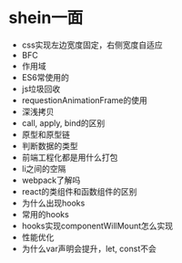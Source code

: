 # shein一面

- css实现左边宽度固定，右侧宽度自适应
- BFC
- 作用域
- ES6常使用的
- js垃圾回收
- requestionAnimationFrame的使用
- 深浅拷贝
- call, apply, bind的区别
- 原型和原型链
- 判断数据的类型
- 前端工程化都是用什么打包
- li之间的空隔
- webpack了解吗
- react的类组件和函数组件的区别
- 为什么出现hooks
- 常用的hooks
- hooks实现componentWillMount怎么实现
- 性能优化
- 为什么var声明会提升，let, const不会